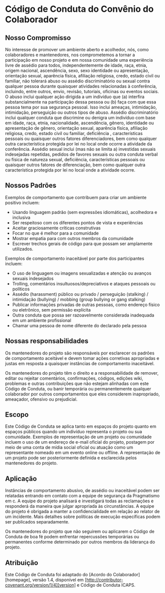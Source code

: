 # Código de Conduta do Convênio do Colaborador

## Nosso Compromisso

No interesse de promover um ambiente aberto e acolhedor, nós, como colaboradores e mantenedores, nos comprometemos a tornar a participação em nosso projeto e em nossa comunidade uma experiência livre de assédio para todos, independentemente de idade, raça, etnia, origem nacional, ascendência, sexo, sexo identidade ou apresentação, orientação sexual, aparência física, afiliação religiosa, credo, estado civil ou familiar, não tolerará abuso ou assédio discriminatório ou sexual contra qualquer pessoa durante quaisquer atividades relacionadas à conferência, incluindo, entre outros, envio, revisão, tutoriais, oficinas ou eventos sociais. O abuso inclui qualquer ação dirigida a um indivíduo que (a) interfira substancialmente na participação dessa pessoa ou (b) faça com que essa pessoa tema por sua segurança pessoal. Isso inclui ameaças, intimidação, intimidação, perseguição ou outros tipos de abuso. Assédio discriminatório inclui qualquer conduta que discrimine ou denigra um indivíduo com base em idade, raça, etnia, nacionalidade, ascendência, gênero, identidade ou apresentação de gênero, orientação sexual, aparência física, afiliação religiosa, credo, estado civil ou familiar, deficiência , características pessoais ou quaisquer outros fatores diferenciadores, bem como qualquer outra característica protegida por lei no local onde ocorre a atividade da conferência. Assédio sexual inclui (mas não se limita a) investidas sexuais indesejadas repetidas, pedidos de favores sexuais ou outra conduta verbal ou física de natureza sexual, deficiência, características pessoais ou quaisquer outros fatores de diferenciação, bem como qualquer outra característica protegida por lei no local onde a atividade ocorre. 

## Nossos Padrões

Exemplos de comportamento que contribuem para criar um ambiente positivo incluem:

* Usando linguagem padrão (sem expressões idiomáticas), acolhedora e inclusiva
* Ser respeitoso com os diferentes pontos de vista e experiências
* Aceitar graciosamente críticas construtivas
* Focar no que é melhor para a comunidade
* Mostrar empatia para com outros membros da comunidade
* Escrever trechos gerais de código para que possam ser amplamente utilizados.

Exemplos de comportamento inaceitável por parte dos participantes incluem:

* O uso de linguagem ou imagens sexualizadas e atenção ou avanços sexuais indesejados
* Trolling, comentários insultuosos/depreciativos e ataques pessoais ou políticos
* Assédio (harassment) público ou privado / perseguição (stalking) / intimidação (bullying) / mobbing (group bullying or gang stalking)
* Publicar informações privadas de outras pessoas, como endereço físico ou eletrônico, sem permissão explícita
* Outra conduta que possa ser razoavelmente considerada inadequada em um ambiente profissional
* Chamar uma pessoa de nome diferente do declarado pela pessoa

## Nossas responsabilidades

Os mantenedores do projeto são responsáveis por esclarecer os padrões de comportamento aceitável e devem tomar ações corretivas apropriadas e justas em resposta a quaisquer instâncias de comportamento inaceitável.

Os mantenedores do projeto têm o direito e a responsabilidade de remover, editar ou rejeitar comentários, confirmações, códigos, edições wiki, problemas e outras contribuições que não estejam alinhadas com este Código de Conduta, ou banir temporária ou permanentemente qualquer colaborador por outros comportamentos que eles considerem inapropriado, ameaçador, ofensivo ou prejudicial.

## Escopo

Este Código de Conduta se aplica tanto em espaços do projeto quanto em espaços públicos quando um indivíduo representa o projeto ou sua comunidade. Exemplos de representação de um projeto ou comunidade incluem o uso de um endereço de e-mail oficial do projeto, postagem por meio de uma conta de mídia social oficial ou atuação como um representante nomeado em um evento online ou offline. A representação de um projeto pode ser posteriormente definida e esclarecida pelos mantenedores do projeto.

## Aplicação

Instâncias de comportamento abusivo, de assédio ou inaceitável podem ser relatadas entrando em contato com a equipe de segurança da Pragmatismo em c. A equipe do projeto analisará e investigará todas as reclamações e responderá da maneira que julgar apropriada às circunstâncias. A equipe do projeto é obrigada a manter a confidencialidade em relação ao relator de um incidente. Mais detalhes sobre políticas de execução específicas podem ser publicados separadamente.

Os mantenedores do projeto que não seguirem ou aplicarem o Código de Conduta de boa fé podem enfrentar repercussões temporárias ou permanentes conforme determinado por outros membros da liderança do projeto.

## Atribuição

Este Código de Conduta foi adaptado do [Acordo do Colaborador][homepage], versão 1.4, disponível em [http://contributor-covenant.org/version/1/4][version] e Código de Conduta ICAPS.

[página inicial]: http://contributor-covenant.org
[versão]: http://contributor-covenant.org/version/1/4/

